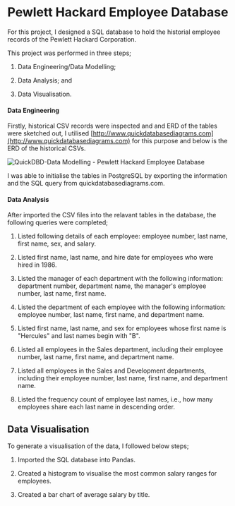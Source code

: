 # Pewlett Hackard Employee Database

For this project, I designed a SQL database to hold the historial employee records of the Pewlett Hackard Corporation.

This project was performed in three steps;

1. Data Engineering/Data Modelling;

2. Data Analysis; and

3. Data Visualisation.


#### Data Engineering

Firstly, historical CSV records were inspected and and ERD of the tables were sketched out, I utilised [http://www.quickdatabasediagrams.com](http://www.quickdatabasediagrams.com) for this purpose and below is the ERD of the historical CSVs.

![QuickDBD-Data Modelling - Pewlett Hackard Employee Database](https://user-images.githubusercontent.com/85004202/135745684-ac27005b-1fbe-4ebc-ae09-4d51136037e2.PNG)

I was able to initialise the tables in PostgreSQL by exporting the information and the SQL query from quickdatabasediagrams.com.

#### Data Analysis

After imported the CSV files into the relavant tables in the database, the following queries were completed;

1. Listed following details of each employee: employee number, last name, first name, sex, and salary.

2. Listed first name, last name, and hire date for employees who were hired in 1986.

3. Listed the manager of each department with the following information: department number, department name, the manager's employee number, last name, first name.

4. Listed the department of each employee with the following information: employee number, last name, first name, and department name.

5. Listed first name, last name, and sex for employees whose first name is "Hercules" and last names begin with "B".

6. Listed all employees in the Sales department, including their employee number, last name, first name, and department name.

7. Listed all employees in the Sales and Development departments, including their employee number, last name, first name, and department name.

8. Listed the frequency count of employee last names, i.e., how many employees share each last name in descending order.

## Data Visualisation

To generate a visualisation of the data, I followed below steps;

1. Imported the SQL database into Pandas.

2. Created a histogram to visualise the most common salary ranges for employees.

3. Created a bar chart of average salary by title.

